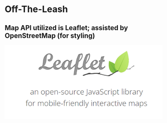 # Off-The-Leash

## Map API utilized is Leaflet; assisted by OpenStreetMap (for styling)

![Leaflet API Logo](./assets/images/LeafletAPI.png)
